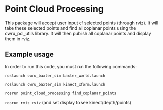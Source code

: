 # Point Cloud Processing

This package will accept user input of selected points (through rviz). It will take these selected points and find all coplanar points using the cwru_pcl_utils library. It will then publish all coplanar points and display them in rviz.

## Example usage
In order to run this code, you must run the following commands:

`roslaunch cwru_baxter_sim baxter_world.launch`

`roslaunch cwru_baxter_sim kinect_xform.launch`

`rosrun point_cloud_processing find_coplanar_points`

`rosrun rviz rviz` (and set display to see kinect/depth/points)
    